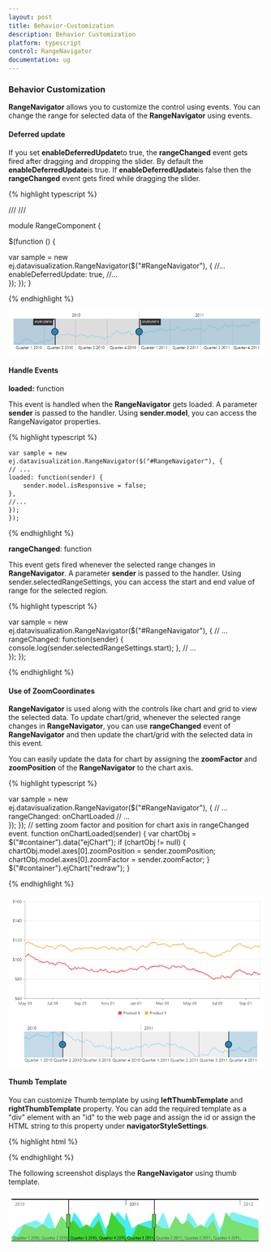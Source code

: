 ```yaml
---
layout: post
title: Behavior-Customization
description: Behavior Customization
platform: typescript
control: RangeNavigator
documentation: ug
---
```


### Behavior Customization

**RangeNavigator** allows you to customize the control using events. You can change the range for selected data of the **RangeNavigator** using events.

#### Deferred update

If you set **enableDeferredUpdate**to true, the **rangeChanged** event gets fired after dragging and dropping the slider. By default the **enableDeferredUpdate**is true. If **enableDeferredUpdate**is false then the **rangeChanged** event gets fired while dragging the slider.


{% highlight typescript %}

/// <reference path="../tsfiles/jquery.d.ts"></reference>
/// <reference path="../tsfiles/ej.web.all.d.ts"></reference>

module RangeComponent {

 $(function () {

var sample = new ej.datavisualization.RangeNavigator($("#RangeNavigator"), {
   //...
        enableDeferredUpdate: true,
   //...	
  });
 });
}

{% endhighlight %}


![](Behavior-Customization_images/Behavior-Customization_img1.png) 


#### Handle Events

**loaded:** function

This event is handled when the **RangeNavigator** gets loaded. A parameter **sender** is passed to the handler. Using **sender.model**, you can access the RangeNavigator properties. 

{% highlight typescript %}


    var sample = new ej.datavisualization.RangeNavigator($("#RangeNavigator"), {
    // ...             
    loaded: function(sender) {
        sender.model.isResponsive = false;
    },
    //...
    });
    });


{% endhighlight %}


**rangeChanged**: function

This event gets fired whenever the selected range changes in **RangeNavigator**. A parameter **sender** is passed to the handler. Using sender.selectedRangeSettings, you can access the start and end value of range for the selected region. 

{% highlight typescript %}


   var sample = new ej.datavisualization.RangeNavigator($("#RangeNavigator"), {
    // ...             
    rangeChanged: function(sender) {
        console.log(sender.selectedRangeSettings.start);
    },
    // ...             
    });
    });


{% endhighlight %}

#### Use of ZoomCoordinates

**RangeNavigator** is used along with the controls like chart and grid to view the selected data. To update chart/grid, whenever the selected range changes in **RangeNavigator**, you can use **rangeChanged** event of **RangeNavigator** and then update the chart/grid with the selected data in this event. 

You can easily update the data for chart by assigning the **zoomFactor** and **zoomPosition** of the **RangeNavigator** to the chart axis.

{% highlight typescript %}


   var sample = new ej.datavisualization.RangeNavigator($("#RangeNavigator"), {
    // ...             
    rangeChanged: onChartLoaded
        // ...             
    });
    });
    // setting zoom factor and position for chart axis in rangeChanged event.
    function onChartLoaded(sender) {
        var chartObj = $("#container").data("ejChart");
        if (chartObj != null) {
            chartObj.model.axes[0].zoomPosition = sender.zoomPosition;
            chartObj.model.axes[0].zoomFactor = sender.zoomFactor;
        }
        $("#container").ejChart("redraw");
    }


{% endhighlight %}



![](Behavior-Customization_images/Behavior-Customization_img2.png) 

#### Thumb Template

You can customize Thumb template by using **leftThumbTemplate** and **rightThumbTemplate** property. You can add the required template as a "div" element with an "id" to the web page and assign the id or assign the HTML string to this property under **navigatorStyleSettings**.

{% highlight html %}

 
<script type="text/x-jsrender" id="left" >
           <svg height="24" width="32" style="fill:#DD4A4A;stroke:black;">
                <path d="M2 2 L2 22 L22 22 L32 12 L22 2 Z" />
           </svg>
</script>
<script type="text/x-jsrender" id="right">
           <svg height="24" width="32" style="fill:#DD4A4A;stroke:black; ">
               <path d="M2 12 L12 22 L32 22 L32 2 L12 2 Z" />
           </svg>
</script>
<script type="text/javascript" language="javascript">
           $(function () {
               var sample = new ej.datavisualization.RangeNavigator($("#RangeNavigator"), {
               // ...             
                    navigatorStyleSettings: {
                          leftThumbTemplate: 'left',
                          rightThumbTemplate: 'right',
                    },
               // ...   
             });
          });
</script>


{% endhighlight %}



The following screenshot displays the **RangeNavigator** using thumb template.

![](Behavior-Customization_images/Behavior-Customization_img3.png) 
